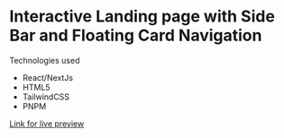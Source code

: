 # Interactive Landing page with Side Bar and Floating Card Navigation

Technologies used
- React/NextJs
- HTML5
- TailwindCSS
- PNPM


[Link for live preview](https://landing.vercel.app)


